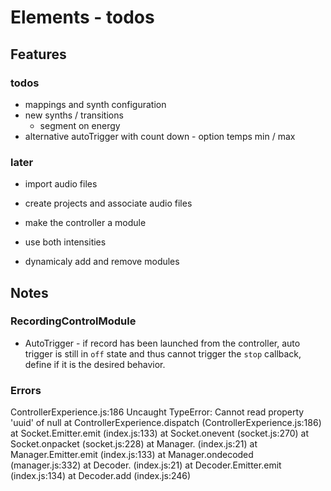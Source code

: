 # Elements - todos

## Features

### todos

- mappings and synth configuration
- new synths / transitions
  + segment on energy
- alternative autoTrigger with count down - option temps min / max

### later

- import audio files
- create projects and associate audio files

- make the controller a module
- use both intensities
- dynamicaly add and remove modules

## Notes

### RecordingControlModule 

- AutoTrigger - if record has been launched from the controller, auto 
trigger is still in `off` state and thus cannot trigger the `stop` 
callback, define if it is the desired behavior.


### Errors

ControllerExperience.js:186 Uncaught TypeError: Cannot read property 'uuid' of null
    at ControllerExperience.dispatch (ControllerExperience.js:186)
    at Socket.Emitter.emit (index.js:133)
    at Socket.onevent (socket.js:270)
    at Socket.onpacket (socket.js:228)
    at Manager.<anonymous> (index.js:21)
    at Manager.Emitter.emit (index.js:133)
    at Manager.ondecoded (manager.js:332)
    at Decoder.<anonymous> (index.js:21)
    at Decoder.Emitter.emit (index.js:134)
    at Decoder.add (index.js:246)
